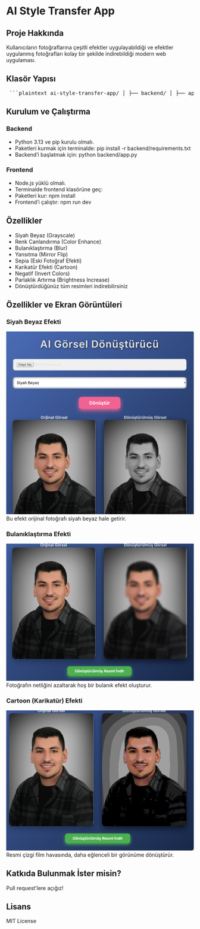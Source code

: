 # AI Style Transfer App

## Proje Hakkında
Kullanıcıların fotoğraflarına çeşitli efektler uygulayabildiği ve efektler uygulanmış fotoğrafları kolay bir şekilde indirebildiği modern web uygulaması.

## Klasör Yapısı
<pre> ```plaintext ai-style-transfer-app/ │ ├── backend/ │ ├── app.py │ ├── requirements.txt │ └── ... │ ├── frontend/ │ ├── package.json │ ├── src/ │ └── ... │ ├── README.md └── images/ (Ekran görüntüleri için) ``` </pre>



## Kurulum ve Çalıştırma

### Backend
- Python 3.13 ve pip kurulu olmalı.
- Paketleri kurmak için terminalde:
pip install -r backend/requirements.txt
- Backend’i başlatmak için:
python backend/app.py


### Frontend
- Node.js yüklü olmalı.
- Terminalde frontend klasörüne geç:
- Paketleri kur:
npm install
- Frontend’i çalıştır:
npm run dev


## Özellikler
- Siyah Beyaz (Grayscale)
- Renk Canlandırma (Color Enhance)
- Bulanıklaştırma (Blur)
- Yansıtma (Mirror Flip)
- Sepia (Eski Fotoğraf Efekti)
- Karikatür Efekti (Cartoon)
- Negatif (Invert Colors)
- Parlaklık Artırma (Brightness Increase)
- Dönüştürdüğünüz tüm resimleri indirebilirsiniz

## Özellikler ve Ekran Görüntüleri

### Siyah Beyaz Efekti
![Siyah Beyaz Efekti](images/ekran-goruntusu2.png)
Bu efekt orijinal fotoğrafı siyah beyaz hale getirir.

### Bulanıklaştırma Efekti
![Bulanıklaştırma](images/ekran-goruntusu3.png)
Fotoğrafın netliğini azaltarak hoş bir bulanık efekt oluşturur.

### Cartoon (Karikatür) Efekti
![Cartoon Efekti](images/ekran-goruntusu4.png)
Resmi çizgi film havasında, daha eğlenceli bir görünüme dönüştürür.



## Katkıda Bulunmak İster misin?
Pull request’lere açığız!

## Lisans
MIT License
